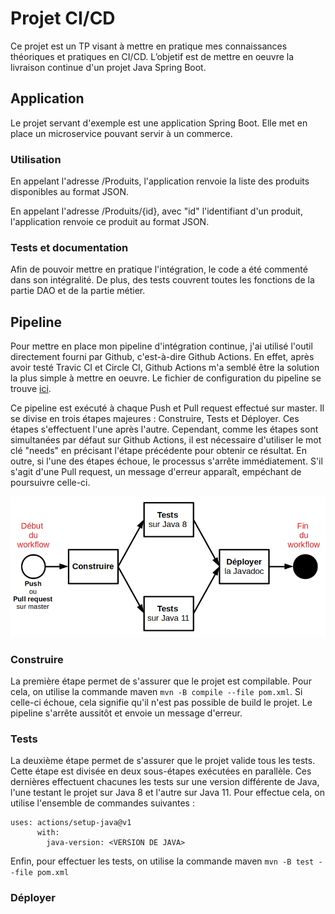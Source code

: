 # Projet CI/CD

Ce projet est un TP visant à mettre en pratique mes connaissances théoriques et pratiques en CI/CD. L’objetif est de mettre en oeuvre la livraison continue d'un projet Java Spring Boot.

## Application

Le projet servant d'exemple est une application Spring Boot. Elle met en place un microservice pouvant servir à un commerce.

### Utilisation

En appelant l'adresse /Produits, l'application renvoie la liste des produits disponibles au format JSON.

En appelant l'adresse /Produits/{id}, avec "id" l'identifiant d'un produit, l'application renvoie ce produit au format JSON.

### Tests et documentation

Afin de pouvoir mettre en pratique l'intégration, le code a été commenté dans son intégralité. De plus, des tests couvrent toutes les fonctions de la partie DAO et de la partie métier.

## Pipeline

Pour mettre en place mon pipeline d'intégration continue, j'ai utilisé l'outil directement fourni par Github, c'est-à-dire Github Actions. En effet, après avoir testé Travic CI et Circle CI, Github Actions m'a semblé être la solution la plus simple à mettre en oeuvre. Le fichier de configuration du pipeline se trouve [ici](.github/workflows/maven.yml).

Ce pipeline est exécuté à chaque Push et Pull request effectué sur master. Il se divise en trois étapes majeures : Construire, Tests et Déployer. Ces étapes s'effectuent l'une après l'autre. Cependant, comme les étapes sont simultanées par défaut sur Github Actions, il est nécessaire d'utiliser le mot clé "needs" en précisant l'étape précédente pour obtenir ce résultat. En outre, si l'une des étapes échoue, le processus s'arrête immédiatement. S'il s'agit d'une Pull request, un message d'erreur apparaît, empéchant de poursuivre celle-ci. 

![Pipeline](images/Workflow.png)

### Construire

La première étape permet de s'assurer que le projet est compilable. Pour cela, on utilise la commande maven `mvn -B compile --file pom.xml`. Si celle-ci échoue, cela signifie qu'il n'est pas possible de build le projet. Le pipeline s'arrête aussitôt et envoie un message d'erreur.

### Tests

La deuxième étape permet de s'assurer que le projet valide tous les tests. Cette étape est divisée en deux sous-étapes exécutées en parallèle. Ces dernières effectuent chacunes les tests sur une version différente de Java, l'une testant le projet sur Java 8 et l'autre sur Java 11. Pour effectue cela, on utilise l'ensemble de commandes suivantes :
```
uses: actions/setup-java@v1
      with:
        java-version: <VERSION DE JAVA>
```
Enfin, pour effectuer les tests, on utilise la commande maven `mvn -B test --file pom.xml`

### Déployer

